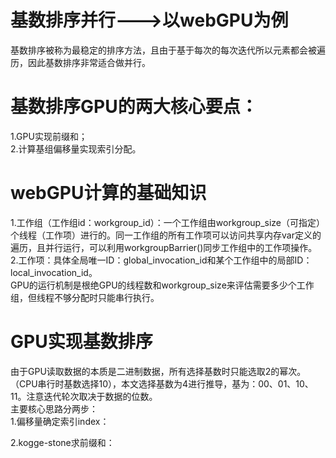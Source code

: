 # 基数排序并行--->以webGPU为例
基数排序被称为最稳定的排序方法，且由于基于每次的每次迭代所以元素都会被遍历，因此基数排序非常适合做并行。
# 基数排序GPU的两大核心要点：  
1.GPU实现前缀和；  
2.计算基组偏移量实现索引分配。
# webGPU计算的基础知识
1.工作组（工作组id：workgroup_id）：一个工作组由workgroup_size（可指定）个线程（工作项）进行的。同一工作组的所有工作项可以访问共享内存var<workgroup>定义的遍历，且并行运行，可以利用workgroupBarrier()同步工作组中的工作项操作。  
2.工作项：具体全局唯一ID：global_invocation_id和某个工作组中的局部ID：local_invocation_id。  
GPU的运行机制是根绝GPU的线程数和workgroup_size来评估需要多少个工作组，但线程不够分配时只能串行执行。
# GPU实现基数排序
由于GPU读取数据的本质是二进制数据，所有选择基数时只能选取2的幂次。（CPU串行时基数选择10），本文选择基数为4进行推导，基为：00、01、10、11。注意迭代轮次取决于数据的位数。  
主要核心思路分两步：  
1.偏移量确定索引index：

2.kogge-stone求前缀和：
